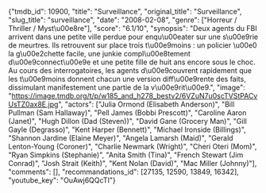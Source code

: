 {"tmdb_id": 10900, "title": "Surveillance", "original_title": "Surveillance", "slug_title": "surveillance", "date": "2008-02-08", "genre": ["Horreur / Thriller / Myst\u00e8re"], "score": "6.1/10", "synopsis": "Deux agents du FBI arrivent dans une petite ville perdue pour enqu\u00eater sur une s\u00e9rie de meurtres. Ils retrouvent sur place trois t\u00e9moins : un policier \u00e0 la g\u00e2chette facile, une junkie compl\u00e8tement d\u00e9connect\u00e9e et une petite fille de huit ans encore sous le choc. Au cours des interrogatoires, les agents d\u00e9couvrent rapidement que les t\u00e9moins donnent chacun une version diff\u00e9rente des faits, dissimulant manifestement une partie de la v\u00e9rit\u00e9.", "image": "https://image.tmdb.org/t/p/w185_and_h278_bestv2/6VZuN7u0scTVStPACvUsTZ0ax8E.jpg", "actors": ["Julia Ormond (Elisabeth Anderson)", "Bill Pullman (Sam Hallaway)", "Pell James (Bobbi Prescott)", "Caroline Aaron (Janet)", "Hugh Dillon (Dad (Steven))", "David Gane (Grocery Man)", "Gill Gayle (Degrasso)", "Kent Harper (Bennett)", "Michael Ironside (Billings)", "Shannon Jardine (Elaine Meyer)", "Angela Lamarsh (Maid)", "Gerald Lenton-Young (Coroner)", "Charlie Newmark (Wright)", "Cheri Oteri (Mom)", "Ryan Simpkins (Stephanie)", "Anita Smith (Tina)", "French Stewart (Jim Conrad)", "Josh Strait (Keith)", "Kent Nolan (David)", "Mac Miller (Johnny)"], "comments": [], "recommandations_id": [27135, 12590, 13849, 16342], "youtube_key": "OuAwj6QQcTI"}